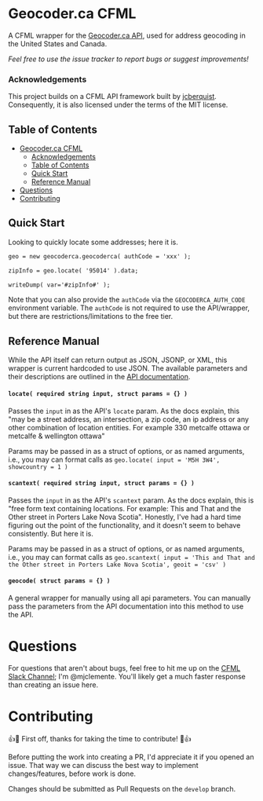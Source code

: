 # Geocoder.ca CFML
A CFML wrapper for the [Geocoder.ca API](https://geocoder.ca/?premium_api=1), used for address geocoding in the United States and Canada.

*Feel free to use the issue tracker to report bugs or suggest improvements!*

### Acknowledgements

This project builds on a CFML API framework built by [jcberquist](https://github.com/jcberquist). Consequently, it is also licensed under the terms of the MIT license.

## Table of Contents

- [Geocoder.ca CFML](#geocoderca-cfml)
    - [Acknowledgements](#acknowledgements)
  - [Table of Contents](#table-of-contents)
  - [Quick Start](#quick-start)
  - [Reference Manual](#reference-manual)
- [Questions](#questions)
- [Contributing](#contributing)

## Quick Start
Looking to quickly locate some addresses; here it is.

```cfc
geo = new geocoderca.geocoderca( authCode = 'xxx' );

zipInfo = geo.locate( '95014' ).data;

writeDump( var='#zipInfo#' );
```

Note that you can also provide the `authCode` via the `GEOCODERCA_AUTH_CODE` environment variable. The `authCode` is not required to use the API/wrapper, but there are restrictions/limitations to the free tier.

## Reference Manual
While the API itself can return output as JSON, JSONP, or XML, this wrapper is current hardcoded to use JSON. The available parameters and their descriptions are outlined in the [API documentation](https://geocoder.ca/?premium_api=1).

#### `locate( required string input, struct params = {} )` <!-- omit in toc -->
Passes the `input` in as the API's `locate` param. As the docs explain, this "may be a street address, an intersection, a zip code, an ip address or any other combination of location entities. For example 330 metcalfe ottawa or metcalfe & wellington ottawa"

Params may be passed in as a struct of options, or as named arguments, i.e., you may can format calls as `geo.locate( input = 'M5H 3W4', showcountry = 1 )`

#### `scantext( required string input, struct params = {} )` <!-- omit in toc -->
Passes the `input` in as the API's `scantext` param. As the docs explain, this is "free form text containing locations. For example: This and That and the Other street in Porters Lake Nova Scotia". Honestly, I've had a hard time figuring out the point of the functionality, and it doesn't seem to behave consistently. But here it is.

Params may be passed in as a struct of options, or as named arguments, i.e., you may can format calls as `geo.scantext( input = 'This and That and the Other street in Porters Lake Nova Scotia', geoit = 'csv' )`

#### `geocode( struct params = {} )` <!-- omit in toc -->
A general wrapper for manually using all api parameters. You can manually pass the parameters from the API documentation into this method to use the API.

# Questions
For questions that aren't about bugs, feel free to hit me up on the [CFML Slack Channel](http://cfml-slack.herokuapp.com); I'm @mjclemente. You'll likely get a much faster response than creating an issue here.

# Contributing
:+1::tada: First off, thanks for taking the time to contribute! :tada::+1:

Before putting the work into creating a PR, I'd appreciate it if you opened an issue. That way we can discuss the best way to implement changes/features, before work is done.

Changes should be submitted as Pull Requests on the `develop` branch.
